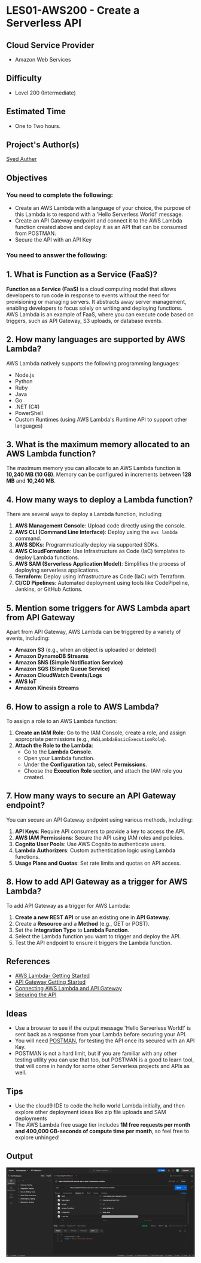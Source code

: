# LES01-AWS200 - Create a Serverless API 
## Cloud Service Provider
- Amazon Web Services

## Difficulty
- Level 200 (Intermediate)

## Estimated Time
- One to Two hours. 

## Project's Author(s)

[Syed Auther](https://twitter.com/syedauther)

## Objectives

### You need to complete the following:
- Create an AWS Lambda with a language of your choice, the purpose of this Lambda is to respond with a 'Hello Serverless World!' message.
- Create an API Gateway endpoint and connect it to the AWS Lambda function created above and deploy it as an API that can be consumed from POSTMAN.
- Secure the API with an API Key

### You need to answer the following:

## 1. What is Function as a Service (FaaS)?

**Function as a Service (FaaS)** is a cloud computing model that allows developers to run code in response to events without the need for provisioning or managing servers. It abstracts away server management, enabling developers to focus solely on writing and deploying functions. AWS Lambda is an example of FaaS, where you can execute code based on triggers, such as API Gateway, S3 uploads, or database events.

## 2. How many languages are supported by AWS Lambda?

AWS Lambda natively supports the following programming languages:
- Node.js
- Python
- Ruby
- Java
- Go
- .NET (C#)
- PowerShell
- Custom Runtimes (using AWS Lambda's Runtime API to support other languages)

## 3. What is the maximum memory allocated to an AWS Lambda function?

The maximum memory you can allocate to an AWS Lambda function is **10,240 MB (10 GB)**. Memory can be configured in increments between **128 MB** and **10,240 MB**.

## 4. How many ways to deploy a Lambda function?

There are several ways to deploy a Lambda function, including:
1. **AWS Management Console**: Upload code directly using the console.
2. **AWS CLI (Command Line Interface)**: Deploy using the `aws lambda` command.
3. **AWS SDKs**: Programmatically deploy via supported SDKs.
4. **AWS CloudFormation**: Use Infrastructure as Code (IaC) templates to deploy Lambda functions.
5. **AWS SAM (Serverless Application Model)**: Simplifies the process of deploying serverless applications.
6. **Terraform**: Deploy using Infrastructure as Code (IaC) with Terraform.
7. **CI/CD Pipelines**: Automated deployment using tools like CodePipeline, Jenkins, or GitHub Actions.

## 5. Mention some triggers for AWS Lambda apart from API Gateway

Apart from API Gateway, AWS Lambda can be triggered by a variety of events, including:
- **Amazon S3** (e.g., when an object is uploaded or deleted)
- **Amazon DynamoDB Streams**
- **Amazon SNS (Simple Notification Service)**
- **Amazon SQS (Simple Queue Service)**
- **Amazon CloudWatch Events/Logs**
- **AWS IoT**
- **Amazon Kinesis Streams**

## 6. How to assign a role to AWS Lambda?

To assign a role to an AWS Lambda function:
1. **Create an IAM Role**: Go to the IAM Console, create a role, and assign appropriate permissions (e.g., `AWSLambdaBasicExecutionRole`).
2. **Attach the Role to the Lambda**:
   - Go to the **Lambda Console**.
   - Open your Lambda function.
   - Under the **Configuration** tab, select **Permissions**.
   - Choose the **Execution Role** section, and attach the IAM role you created.

## 7. How many ways to secure an API Gateway endpoint?

You can secure an API Gateway endpoint using various methods, including:
1. **API Keys**: Require API consumers to provide a key to access the API.
2. **AWS IAM Permissions**: Secure the API using IAM roles and policies.
3. **Cognito User Pools**: Use AWS Cognito to authenticate users.
4. **Lambda Authorizers**: Custom authentication logic using Lambda functions.
5. **Usage Plans and Quotas**: Set rate limits and quotas on API access.

## 8. How to add API Gateway as a trigger for AWS Lambda?

To add API Gateway as a trigger for AWS Lambda:
1. **Create a new REST API** or use an existing one in **API Gateway**.
2. Create a **Resource** and a **Method** (e.g., GET or POST).
3. Set the **Integration Type** to **Lambda Function**.
4. Select the Lambda function you want to trigger and deploy the API.
5. Test the API endpoint to ensure it triggers the Lambda function.

## References
- [AWS Lambda- Getting Started](https://aws.amazon.com/lambda/getting-started/)
- [API Gateway Getting Started](https://aws.amazon.com/api-gateway/getting-started/)
- [Connecting AWS Lambda and API Gateway](https://docs.aws.amazon.com/lambda/latest/dg/services-apigateway-tutorial.html)
- [Securing the API](https://docs.aws.amazon.com/apigateway/latest/developerguide/apigateway-control-access-to-api.html)

## Ideas
- Use a browser to see if the output message 'Hello Serverless World!' is sent back as a response from your Lambda before securing your API. 
- You will need [POSTMAN](https://learning.postman.com/docs/getting-started/introduction/), for testing the API once its secured with an API Key. 
- POSTMAN is not a hard limit, but if you are familiar with any other testing utility you can use that too, but POSTMAN is a good to learn tool, that will come in handy for some other Serverless projects and APIs as well. 

## Tips
- Use the cloud9 IDE to code the hello world Lambda initially, and then explore other deployment ideas like zip file uploads and SAM deployments
- The AWS Lambda free usage tier includes **1M free requests per month and 400,000 GB-seconds of compute time per month**, so feel free to explore unhinged! 

## Output
![image](https://github.com/shubhammurti/AWS-Projects-Portfolio/blob/e8f0ec62608a3287061884e84f1f69aeb452b76a/Level%20200/5.%20Create%20a%20Serverless%20API/Image.png)

